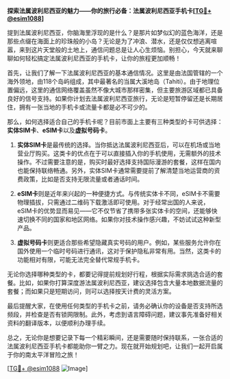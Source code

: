 **探索法属波利尼西亚的魅力——你的旅行必备：法属波利尼西亚手机卡[[TG💪+ @esim1088](https://t.me/s/esim1088)]**

提到法属波利尼西亚，你脑海里浮现的是什么？是那片如梦似幻的蓝色海洋，还是那些点缀在海面上的珍珠般的小岛？无论是为了冲浪、潜水，还是仅仅想逃离喧嚣，来到这片天堂般的土地上，通信问题总是让人心生烦恼。别担心，今天就来聊聊如何轻松搞定法属波利尼西亚的手机卡，让你的旅程更加顺畅！

首先，让我们了解一下法属波利尼西亚的基本通信情况。这里是由法国管辖的一个海外领地，由118个岛屿组成，其中最著名的当属大溪地岛（Tahiti）。由于地理位置偏远，这里的通信网络覆盖虽然不像大城市那样密集，但主要旅游区域都已具备良好的信号支持。如果你计划去法属波利尼西亚旅行，无论是短暂停留还是长期居住，拥有一张当地的手机卡或流量卡都是必不可少的。

那么，如何选择适合自己的手机卡呢？目前市面上主要有三种类型的卡可供选择：**实体SIM卡**、**eSIM卡**以及**虚拟号码卡**。

1. **实体SIM卡**是最传统的选择。当你抵达法属波利尼西亚后，可以在机场或当地营业厅购买。这类卡的优点在于可以直接插入你的手机使用，无需额外的技术操作。不过需要注意的是，购买时最好选择支持国际漫游的套餐，这样在国内也能保持联络畅通。另外，实体SIM卡通常需要提前了解清楚当地运营商的资费政策，比如是否支持无限流量或者通话时间。

2. **eSIM卡**则是近年来兴起的一种便捷方式。与传统实体卡不同，eSIM卡不需要物理插拔，只需通过二维码下载激活即可使用。对于经常出国的人来说，eSIM卡的优势显而易见——它不仅节省了携带多张实体卡的空间，还能够快速切换不同的国家和地区网络。如果你对技术操作感兴趣，不妨试试这种新型产品。

3. **虚拟号码卡**则更适合那些希望隐藏真实号码的用户。例如，某些服务允许你在国外使用一个临时号码进行通讯，这对于保护隐私非常有用。当然，这类卡的功能相对有限，可能无法完全替代常规手机卡。

无论你选择哪种类型的卡，都要记得提前规划好行程，根据实际需求挑选合适的套餐。比如，如果你打算深度游法属波利尼西亚，建议选择包含大量本地数据流量的套餐；而如果只是短期访问，则可以选择按天计费的灵活方案。

最后提醒大家，在使用任何类型的手机卡之前，请务必确认你的设备是否支持所选频段，并检查是否有锁网限制。此外，考虑到语言障碍问题，建议事先准备好相关资料的翻译版本，以便顺利办理手续。

总之，无论你是想要记录下每一个精彩瞬间，还是需要随时保持联系，一张合适的法属波利尼西亚手机卡都能助你一臂之力。现在就开始规划吧，让我们一起开启属于你的南太平洋冒险之旅！

[[TG💪+ @esim1088](https://t.me/s/esim1088) ![Image](https://i.postimg.cc/4NQfJmqS/Snipaste-2025-05-13-00-14-12.png)]